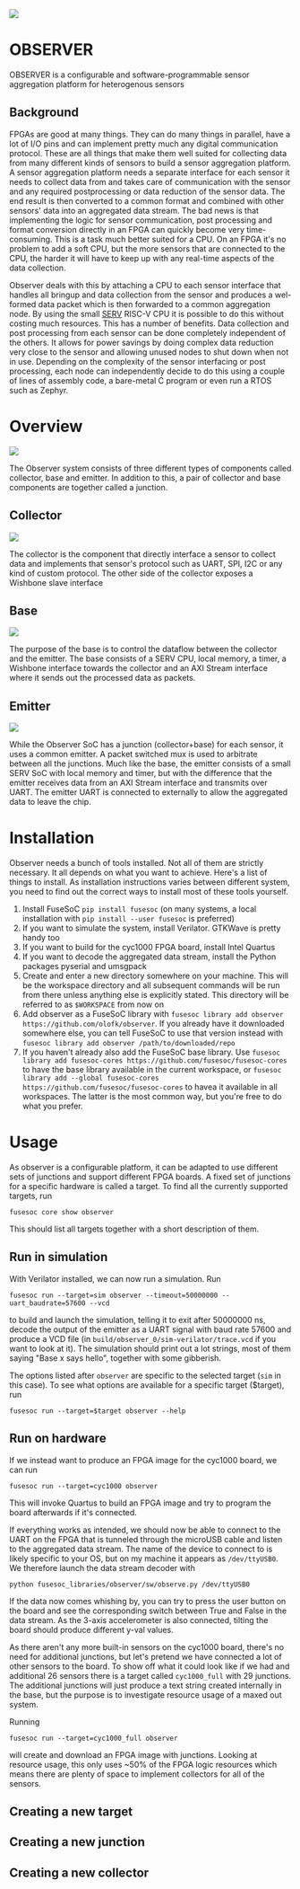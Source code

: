 <img align="center" src="observer.svg"/>

# OBSERVER

OBSERVER is a configurable and software-programmable sensor aggregation platform for heterogenous sensors

## Background

FPGAs are good at many things. They can do many things in parallel, have a lot of I/O pins and can implement pretty much any digital communication protocol. These are all things that make them well suited for collecting data from many different kinds of sensors to build a sensor aggregation platform. A sensor aggregation platform needs a separate interface for each sensor it needs to collect data from and takes care of communication with the sensor and any required postprocessing or data reduction of the sensor data. The end result is then converted to a common format and combined with other sensors' data into an aggregated data stream. The bad news is that implementing the logic for sensor communication, post processing and format conversion directly in an FPGA can quickly become very time-consuming. This is a task much better suited for a CPU. On an FPGA it's no problem to add a soft CPU, but the more sensors that are connected to the CPU, the harder it will have to keep up with any real-time aspects of the data collection.

Observer deals with this by attaching a CPU to each sensor interface that handles all bringup and data collection from the sensor and produces a wel-formed data packet which is then forwarded to a common aggregation node. By using the small [SERV](https://github.com/olofk/serv) RISC-V CPU it is possible to do this without costing much resources. This has a number of benefits. Data collection and post processing from each sensor can be done completely independent of the others. It allows for power savings by doing complex data reduction very close to the sensor and allowing unused nodes to shut down when not in use. Depending on the complexity of the sensor interfacing or post processing, each node can independently decide to do this using a couple of lines of assembly code, a bare-metal C program or even run a RTOS such as Zephyr.

# Overview

![](observer_blocks.svg)

The Observer system consists of three different types of components called collector, base and emitter. In addition to this, a pair of collector and base components are together called a junction.

## Collector

![](collector.svg)

The collector is the component that directly interface a sensor to collect data and implements that sensor's protocol such as UART, SPI, I2C or any kind of custom protocol. The other side of the collector exposes a Wishbone slave interface

## Base

![](base.svg)

The purpose of the base is to control the dataflow between the collector and the emitter. The base consists of a SERV CPU, local memory, a timer, a Wishbone interface towards the collector and an AXI Stream interface where it sends out the processed data as packets.

## Emitter

![](base.svg)

While the Observer SoC has a junction (collector+base) for each sensor, it uses a common emitter. A packet switched mux is used to arbitrate between all the junctions. Much like the base, the emitter consists of a small SERV SoC with local memory and timer, but with the difference that the emitter receives data from an AXI Stream interface and transmits over UART. The emitter UART is connected to externally to allow the aggregated data to leave the chip.

# Installation

Observer needs a bunch of tools installed. Not all of them are strictly necessary. It all depends on what you want to achieve. Here's a list of things to install. As installation instructions varies between different system, you need to find out the correct ways to install most of these tools yourself.

1. Install FuseSoC `pip install fusesoc` (on many systems, a local installation with `pip install --user fusesoc` is preferred)
2. If you want to simulate the system, install Verilator. GTKWave is pretty handy too
3. If you want to build for the cyc1000 FPGA board, install Intel Quartus
4. If you want to decode the aggregated data stream, install the Python packages pyserial and umsgpack
5. Create and enter a new directory somewhere on your machine. This will be the workspace directory and all subsequent commands will be run from there unless anything else is explicitly stated. This directory will be referred to as `$WORKSPACE` from now on
6. Add observer as a FuseSoC library with `fusesoc library add observer https://github.com/olofk/observer`. If you already have it downloaded somewhere else, you can tell FuseSoC to use that version instead with `fusesoc library add observer /path/to/downloaded/repo`
7. If you haven't already also add the FuseSoC base library. Use `fusesoc library add fusesoc-cores https://github.com/fusesoc/fusesoc-cores` to have the base library available in the current workspace, or `fusesoc library add --global fusesoc-cores https://github.com/fusesoc/fusesoc-cores` to havea it available in all workspaces. The latter is the most common way, but you're free to do what you prefer.

# Usage

As observer is a configurable platform, it can be adapted to use different sets of junctions and support different FPGA boards. A fixed set of junctions for a specific hardware is called a target. To find all the currently supported targets, run

    fusesoc core show observer

This should list all targets together with a short description of them.

## Run in simulation

With Verilator installed, we can now run a simulation. Run

    fusesoc run --target=sim observer --timeout=50000000 --uart_baudrate=57600 --vcd

to build and launch the simulation, telling it to exit after 50000000 ns, decode the output of the emitter as a UART signal with baud rate 57600 and produce a VCD file (in `build/observer_0/sim-verilator/trace.vcd` if you want to look at it). The simulation should print out a lot strings, most of them saying "Base x says hello", together with some gibberish.

The options listed after `observer` are specific to the selected target (`sim` in this case). To see what options are available for a specific target ($target), run

    fusesoc run --target=$target observer --help

## Run on hardware

If we instead want to produce an FPGA image for the cyc1000 board, we can run

    fusesoc run --target=cyc1000 observer

This will invoke Quartus to build an FPGA image and try to program the board afterwards if it's connected.

If everything works as intended, we should now be able to connect to the UART on the FPGA that is tunneled through the microUSB cable and listen to the aggregated data stream. The name of the device to connect to is likely specific to your OS, but on my machine it appears as `/dev/ttyUSB0`. We therefore launch the data stream decoder with

    python fusesoc_libraries/observer/sw/observe.py /dev/ttyUSB0

If the data now comes whishing by, you can try to press the user button on the board and see the corresponding switch between True and False in the data stream. As the 3-axis accelerometer is also connected, tilting the board should produce different y-val values.

As there aren't any more built-in sensors on the cyc1000 board, there's no need for additional junctions, but let's pretend we have connected a lot of other sensors to the board. To show off what it could look like if we had and additional 26 sensors there is a target called `cyc1000_full` with 29 junctions. The additional junctions will just produce a text string created internally in the base, but the purpose is to investigate resource usage of a maxed out system.

Running

    fusesoc run --target=cyc1000_full observer

will create and download an FPGA image with junctions. Looking at resource usage, this only uses ~50% of the FPGA logic resources which means there are plenty of space to implement collectors for all of the sensors.

## Creating a new target

## Creating a new junction

## Creating a new collector


